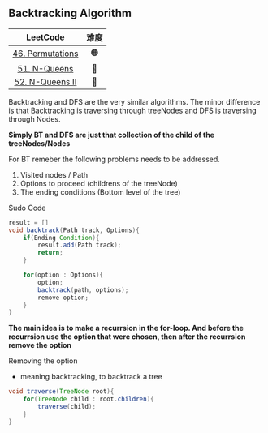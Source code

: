 ## Backtracking Algorithm

|                            LeetCode                             | 难度 |
| :-------------------------------------------------------------: | :--: |
| [46. Permutations](https://leetcode.com/problems/permutations/) |  🟠  |
|     [51. N-Queens](https://leetcode.com/problems/n-queens/)     |  🔴  |
|  [52. N-Queens II](https://leetcode.com/problems/n-queens-ii/)  |  🔴  |

Backtracking and DFS are the very similar algorithms. The minor difference is that Backtracking is traversing through treeNodes and DFS is traversing through Nodes.

**Simply BT and DFS are just that collection of the child of the treeNodes/Nodes**

For BT remeber the following problems needs to be addressed.

1. Visited nodes / Path
2. Options to proceed (childrens of the treeNode)
3. The ending conditions (Bottom level of the tree)

Sudo Code

```java
result = []
void backtrack(Path track, Options){
    if(Ending Condition){
        result.add(Path track);
        return;
    }

    for(option : Options){
        option;
        backtrack(path, options);
        remove option;
    }
}
```

**The main idea is to make a recurrsion in the for-loop. And before the recurrsion use the option that were chosen, then after the recurrsion remove the option**

Removing the option

- meaning backtracking, to backtrack a tree

```java
void traverse(TreeNode root){
    for(TreeNode child : root.children){
        traverse(child);
    }
}
```
